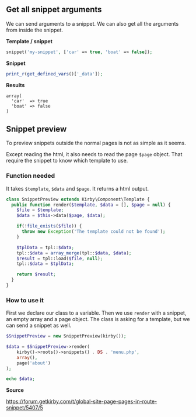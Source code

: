 ## Get all snippet arguments

We can send arguments to a snippet. We can also get all the arguments from inside the snippet.

**Template / snippet**

```php
snippet('my-snippet', ['car' => true, 'boat' => false]);
```

**Snippet**

```php
print_r(get_defined_vars()['_data']);
```

**Results**

```text
array(
  'car'  => true
  'boat' => false
)
```

## Snippet preview

To preview snippets outside the normal pages is not as simple as it seems.

Except reading the html, it also needs to read the page `$page` object. That require the snippet to know which template to use.

### Function needed

It takes `$template`, `$data` and `$page`. It returns a html output. 

```php
class SnippetPreview extends Kirby\Component\Template {
  public function render($template, $data = [], $page = null) {
    $file = $template;
    $data = $this->data($page, $data);

    if(!file_exists($file)) {
      throw new Exception('The template could not be found');
    }

    $tplData = tpl::$data;
    tpl::$data = array_merge(tpl::$data, $data);
    $result = tpl::load($file, null);
    tpl::$data = $tplData;

    return $result;
  }
}
```

### How to use it

First we declare our class to a variable. Then we use `render` with a snippet, an empty array and a page object. The class is asking for a template, but we can send a snippet as well.

```php
$SnippetPreview = new SnippetPreview(kirby());

$data = $SnippetPreview->render(
	kirby()->roots()->snippets() . DS . 'menu.php',
	array(),
	page('about')
);

echo $data;
```

**Source**

https://forum.getkirby.com/t/global-site-page-pages-in-route-snippet/5407/5